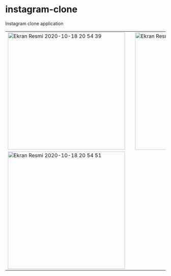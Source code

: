 # instagram-clone
Instagram clone application

<table>
  <tr>
    <td ><img width="368" alt="Ekran Resmi 2020-10-18 20 54 39" src="https://user-images.githubusercontent.com/28242890/96375968-f04f0d80-1184-11eb-9f8a-021dd6af31e2.png">
</td>
    <td width="30">
</td>
    <td><img width="368" alt="Ekran Resmi 2020-10-18 20 54 44" src="https://user-images.githubusercontent.com/28242890/96375974-f9d87580-1184-11eb-9e6c-62beb4c83e27.png">

</td>
  </tr>
    <tr>
    <td style="margin-right:5px;"><img width="368" alt="Ekran Resmi 2020-10-18 20 54 51" src="https://user-images.githubusercontent.com/28242890/96375978-fcd36600-1184-11eb-8acd-003cb75f096a.png">
</td>

  </tr>
 </table>
